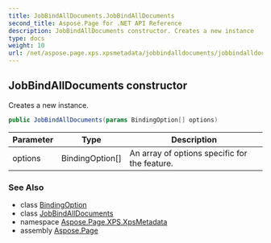 ```yaml
---
title: JobBindAllDocuments.JobBindAllDocuments
second_title: Aspose.Page for .NET API Reference
description: JobBindAllDocuments constructor. Creates a new instance
type: docs
weight: 10
url: /net/aspose.page.xps.xpsmetadata/jobbindalldocuments/jobbindalldocuments/
---
```

## JobBindAllDocuments constructor

Creates a new instance.

```csharp
public JobBindAllDocuments(params BindingOption[] options)
```

| Parameter | Type | Description |
| --- | --- | --- |
| options | BindingOption[] | An array of options specific for the feature. |

### See Also

* class [BindingOption](../../jobbindalldocuments.bindingoption/)
* class [JobBindAllDocuments](../)
* namespace [Aspose.Page.XPS.XpsMetadata](../../jobbindalldocuments/)
* assembly [Aspose.Page](../../../)



